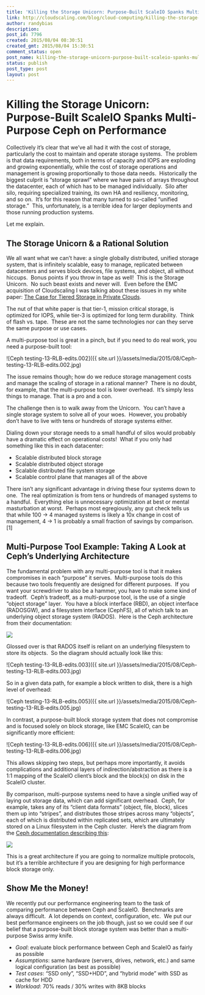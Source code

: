 ```yaml
---
title: 'Killing the Storage Unicorn: Purpose-Built ScaleIO Spanks Multi-Purpose Ceph on Performance'
link: http://cloudscaling.com/blog/cloud-computing/killing-the-storage-unicorn-purpose-built-scaleio-spanks-multi-purpose-ceph-on-performance/
author: randybias
description: 
post_id: 7796
created: 2015/08/04 08:30:51
created_gmt: 2015/08/04 15:30:51
comment_status: open
post_name: killing-the-storage-unicorn-purpose-built-scaleio-spanks-multi-purpose-ceph-on-performance
status: publish
post_type: post
layout: post
---
```


# Killing the Storage Unicorn: Purpose-Built ScaleIO Spanks Multi-Purpose Ceph on Performance

Collectively it’s clear that we’ve all had it with the cost of storage, particularly the cost to maintain and operate storage systems.  The problem is that data requirements, both in terms of capacity and IOPS are exploding and growing exponentially, while the cost of storage operations and management is growing proportionally to those data needs.  Historically the biggest culprit is “storage sprawl” where we have pairs of arrays throughout the datacenter, each of which has to be managed individually.  Silo after silo, requiring specialized training, its own HA and resiliency, monitoring, and so on.  It’s for this reason that many turned to so-called “unified storage.”  This, unfortunately, is a terrible idea for larger deployments and those running production systems.

Let me explain.

## The Storage Unicorn & a Rational Solution

We all want what we can’t have: a single globally distributed, unified storage system, that is infinitely scalable, easy to manage, replicated between datacenters and serves block devices, file systems, and object, all without hiccups.  Bonus points if you throw in tape as well!  This is the Storage Unicorn.  No such beast exists and never will.  Even before the EMC acquisition of Cloudscaling I was talking about these issues in my white paper: [The Case for Tiered Storage in Private Clouds](/assets/pdf/cloudscaling_whitepaper_tiered_storage_private_clouds.pdf).

The nut of that white paper is that tier-1, mission critical storage, is optimized for IOPS, while tier-3 is optimized for long term durability.  Think of flash vs. tape.  These are not the same technologies nor can they serve the same purpose or use cases.

A multi-purpose tool is great in a pinch, but if you need to do real work, you need a purpose-built tool:

![Ceph testing-13-RLB-edits.002]({{ site.url }}/assets/media/2015/08/Ceph-testing-13-RLB-edits.002.jpg)

The issue remains though; how do we reduce storage management costs and manage the scaling of storage in a rational manner?  There is no doubt, for example, that the multi-purpose tool is lower overhead.  It’s simply less things to manage. That is a pro and a con.

The challenge then is to walk away from the Unicorn.  You can’t have a single storage system to solve all of your woes.  However, you probably don’t have to live with tens or hundreds of storage systems either.

Dialing down your storage needs to a small handful of silos would probably have a dramatic effect on operational costs!  What if you only had something like this in each datacenter:

  * Scalable distributed block storage
  * Scalable distributed object storage
  * Scalable distributed file system storage
  * Scalable control plane that manages all of the above

There isn’t any significant advantage in driving these four systems down to one.  The real optimization is from tens or hundreds of managed systems to a handful.  Everything else is unnecessary optimization at best or mental masturbation at worst.  Perhaps most egregiously, any gut check tells us that while 100 -> 4 managed systems is likely a 10x change in cost of management, 4 -> 1 is probably a small fraction of savings by comparison. [1]

## Multi-Purpose Tool Example: Taking A Look at Ceph’s Underlying Architecture

The fundamental problem with any multi-purpose tool is that it makes compromises in each “purpose” it serves.  Multi-purpose tools do this because two tools frequently are designed for different purposes.  If you want your screwdriver to also be a hammer, you have to make some kind of tradeoff.  Ceph’s tradeoff, as a multi-purpose tool, is the use of a single “object storage” layer.  You have a block interface (RBD), an object interface (RADOSGW), and a filesystem interface (CephFS), all of which talk to an underlying object storage system (RADOS).  Here is the Ceph architecture from their documentation:

![](http://ceph.com/docs/dumpling/_images/stack.png)

Glossed over is that RADOS itself is reliant on an underlying filesystem to store its objects.  So the diagram should actually look like this:

![Ceph testing-13-RLB-edits.003]({{ site.url }}/assets/media/2015/08/Ceph-testing-13-RLB-edits.003.jpg)

So in a given data path, for example a block written to disk, there is a high level of overhead:

![Ceph testing-13-RLB-edits.005]({{ site.url }}/assets/media/2015/08/Ceph-testing-13-RLB-edits.005.jpg)

In contrast, a purpose-built block storage system that does not compromise and is focused solely on block storage, like EMC ScaleIO, can be significantly more efficient:

![Ceph testing-13-RLB-edits.006]({{ site.url }}/assets/media/2015/08/Ceph-testing-13-RLB-edits.006.jpg)

This allows skipping two steps, but perhaps more importantly, it avoids complications and additional layers of indirection/abstraction as there is a 1:1 mapping of the ScaleIO client’s block and the block(s) on disk in the ScaleIO cluster.

By comparison, multi-purpose systems need to have a single unified way of laying out storage data, which can add significant overhead.  Ceph, for example, takes any of its “client data formats” (object, file, block), slices them up into “stripes”, and distributes those stripes across many “objects”, each of which is distributed within replicated sets, which are ultimately stored on a Linux filesystem in the Ceph cluster.  Here’s the diagram from the [Ceph documentation describing this](http://ceph.com/docs/master/architecture/#data-striping):

![](http://ceph.com/docs/master/_images/ditaa-92220e0223f86eb33cfcaed4241c6680226c5ce2.png)

This is a great architecture if you are going to normalize multiple protocols, but it’s a terrible architecture if you are designing for high performance block storage only.

## Show Me the Money!

We recently put our performance engineering team to the task of comparing performance between Ceph and ScaleIO.  Benchmarks are always difficult.  A lot depends on context, configuration, etc.  We put our best performance engineers on the job though, just so we could see if our belief that a purpose-built block storage system was better than a multi-purpose Swiss army knife.

  * _Goal_: evaluate block performance between Ceph and ScaleIO as fairly as possible
  * _Assumptions_: same hardware (servers, drives, network, etc.) and same logical configuration (as best as possible)
  * _Test cases_: “SSD only”, “SSD+HDD”, and “hybrid mode” with SSD as cache for HDD
  * _Workload_: 70% reads / 30% writes with 8KB blocks